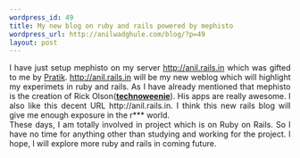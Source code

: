 ```yaml
--- 
wordpress_id: 49
title: My new blog on ruby and rails powered by mephisto
wordpress_url: http://anilwadghule.com/blog/?p=49
layout: post
---
```

<div style="TEXT-ALIGN: justify">I have just setup mephisto on my server <a title="http://anil.rails.in" href="http://anil.rails.in">http://anil.rails.in</a>   which was gifted to me by <a title="Pratik" href="http://null.in">Pratik</a>. <a title="http://anil.rails.in" href="http://anil.rails.in/">http://anil.rails.in</a> will be my new weblog which will highlight my experimets in ruby and rails. As I have already mentioned that mephisto is the creation of Rick Olson(<strong><u>technoweenie</u></strong>). His apps are really awesome. I also like this decent URL http://anil.rails.in. I think this new rails blog will give me enough exposure in the r*** world.<br />These days, I am totally involved in project which is on Ruby on Rails. So I have no time for anything other than studying and working for the project. I hope, I will explore more ruby and rails in coming future.<br /></div>
